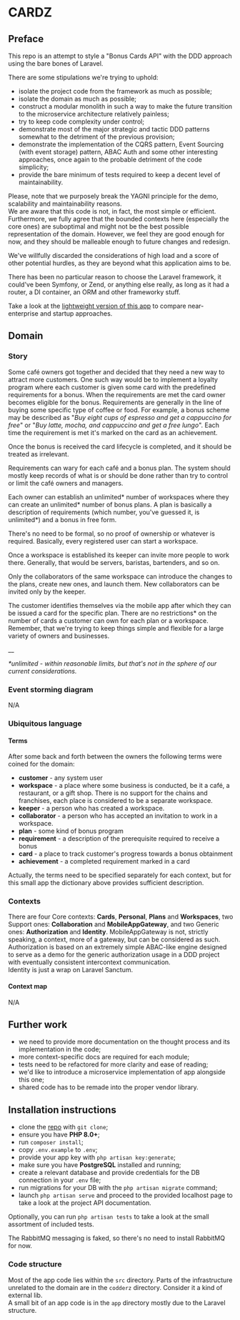 # CARDZ

## Preface

This repo is an attempt to style a "Bonus Cards API" with the DDD approach using the bare bones of Laravel.

There are some stipulations we're trying to uphold:

- isolate the project code from the framework as much as possible;
- isolate the domain as much as possible;
- construct a modular monolith in such a way to make the future transition to the microservice architecture relatively
  painless;
- try to keep code complexity under control;
- demonstrate most of the major strategic and tactic DDD patterns somewhat to the detriment of the previous provision;
- demonstrate the implementation of the CQRS pattern, Event Sourcing (with event storage) pattern, ABAC Auth and some
  other interesting approaches, once again to the probable detriment of the code simplicity;
- provide the bare minimum of tests required to keep a decent level of maintainability.

Please, note that we purposely break the YAGNI principle for the demo, scalability and maintainability reasons.   
We are aware that this code is not, in fact, the most simple or efficient. Furthermore, we fully agree that the bounded
contexts here (especially the core ones) are suboptimal and might not be the best possible representation of the domain.
However, we feel they are good enough for now, and they should be malleable enough to future changes and redesign.

We've willfully discarded the considerations of high load and a score of other potential hurdles, as they are beyond
what this application aims to be.

There has been no particular reason to choose the Laravel framework, it could've been Symfony, or Zend, or anything else
really, as long as it had a router, a DI container, an ORM and other frameworky stuff.

Take a look at the [lightweight version of this app](https://github.com/codderzcom/queues) to compare near-enterprise and startup approaches.

## Domain

### Story

Some café owners got together and decided that they need a new way to attract more customers. One such way would be to
implement a loyalty program where each customer is given some card with the predefined requirements for a bonus. When
the requirements are met the card owner becomes eligible for the bonus. Requirements are generally in the line of buying
some specific type of coffee or food. For example, a bonus scheme may be described as "_Buy eight cups of espresso and
get a cappuccino for free_" or "_Buy latte, mocha, and cappuccino and get a free lungo_". Each time the requirement is
met it's marked on the card as an achievement.

Once the bonus is received the card lifecycle is completed, and it should be treated as irrelevant.

Requirements can wary for each café and a bonus plan. The system should mostly keep records of what is or should be done
rather than try to control or limit the café owners and managers.

Each owner can establish an unlimited* number of workspaces where they can create an unlimited* number of bonus plans. A
plan is basically a description of requirements (which number, you've guessed it, is unlimited*) and a bonus in free
form.

There's no need to be formal, so no proof of ownership or whatever is required. Basically, every registered user can
start a workspace.

Once a workspace is established its keeper can invite more people to work there. Generally, that would be servers,
baristas, bartenders, and so on.

Only the collaborators of the same workspace can introduce the changes to the plans, create new ones, and launch them.
New collaborators can be invited only by the keeper.

The customer identifies themselves via the mobile app after which they can be issued a card for the specific plan. There
are no restrictions* on the number of cards a customer can own for each plan or a workspace. Remember, that we're trying
to keep things simple and flexible for a large variety of owners and businesses.

__

_*unlimited - within reasonable limits, but that's not in the sphere of our current considerations._

### Event storming diagram

N/A

### Ubiquitous language

#### Terms

After some back and forth between the owners the following terms were coined for the domain:

- **customer** - any system user
- **workspace** - a place where some business is conducted, be it a café, a restaurant, or a gift shop. There is no
  support for the chains and franchises, each place is considered to be a separate workspace.
- **keeper** - a person who has created a workspace.
- **collaborator** - a person who has accepted an invitation to work in a workspace.
- **plan** - some kind of bonus program
- **requirement** - a description of the prerequisite required to receive a bonus
- **card** - a place to track customer's progress towards a bonus obtainment
- **achievement** - a completed requirement marked in a card

Actually, the terms need to be specified separately for each context, but for this small app the dictionary above
provides sufficient description.

### Contexts

There are four Core contexts: **Cards**, **Personal**, **Plans** and **Workspaces**, two Support ones: **Collaboration**
and **MobileAppGateway**, and two Generic ones: **Authorization** and **Identity**. MobileAppGateway is not, strictly
speaking, a context, more of a gateway, but can be considered as such. Authorization is based on an extremely simple
ABAC-like engine designed to serve as a demo for the generic authorization usage in a DDD project with eventually
consistent intercontext communication.  
Identity is just a wrap on Laravel Sanctum.

#### Context map

N/A

## Further work

- we need to provide more documentation on the thought process and its implementation in the code;
- more context-specific docs are required for each module;
- tests need to be refactored for more clarity and ease of reading;
- we'd like to introduce a microservice implementation of app alongside this one;
- shared code has to be remade into the proper vendor library.

## Installation instructions

- clone the [repo](https://github.com/codderzcom/cardz) with `git clone`;
- ensure you have **PHP 8.0+**;
- run `composer install`;
- copy `.env.example` to `.env`;
- provide your app key with `php artisan key:generate`;
- make sure you have **PostgreSQL** installed and running;
- create a relevant database and provide credentials for the DB connection in your `.env` file;
- run migrations for your DB with the `php artisan migrate` command;
- launch `php artisan serve` and proceed to the provided localhost page to take a look at the project API documentation.

Optionally, you can run `php artisan tests` to take a look at the small assortment of included tests.

The RabbitMQ messaging is faked, so there's no need to install RabbitMQ for now.

### Code structure

Most of the app code lies within the `src` directory. Parts of the infrastructure unrelated to the domain are in
the `codderz` directory. Consider it a kind of external lib.   
A small bit of an app code is in the `app` directory mostly due to the Laravel structure.
